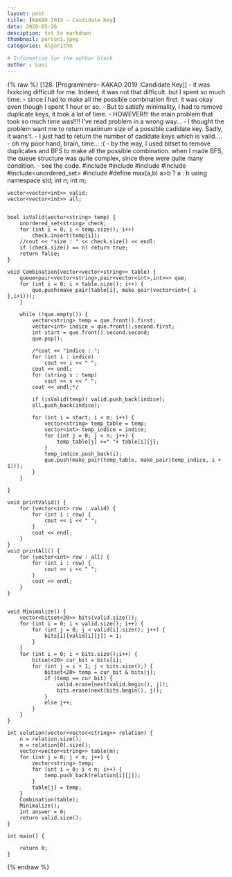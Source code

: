 ```yaml
---
layout: post
title: [KAKAO 2019 - Candidate Key]
data: 2020-05-26
desciption: txt to markdown
thumbnail: person1.jpeg
categories: Algorithm

# Information for the author block
author : Loui
---
```


{% raw %}
	﻿[128. [Programmers– KAKAO 2019 :Candidate Key]]
	- it was fxxkcing difficult for me. Indeed, it was not that difficult. but I spent so much time.
	- since I had to make all the possible combination first. it was okay even though I spent 1 hour or so.
	- But to satisfy minimality, I had to remove duplicate keys, it took a lot of time.
	- HOWEVER!!! the main problem that took so much time was!!!! I’ve read problem in a wrong way…
	- I thought the problem want me to return maximum size of a possible cadidate key. Sadly, it wans’t.
	- I just had to return the number of cadidate keys which is valid….
	- oh my poor hand, brain, time… :(
	- by the way, I used bitset to remove duplicates and BFS to make all the possible combination. when I made BFS, the queue structure was quite complex, since there were quite many condition.
	- see the code.
	#include <string>
	#include <vector>
	#include<iostream>
	#include<queue>
	#include<unordered_set>
	#include<bitset>
	#define max(a,b) a>b ? a : b
	using namespace std;
	int n; int m;
	
	vector<vector<int>> valid;
	vector<vector<int>> all;
	
	
	bool isValid(vector<string> temp) {
		unordered_set<string> check;
		for (int i = 0; i < temp.size(); i++)
			check.insert(temp[i]);
		//cout << "size : " << check.size() << endl;
		if (check.size() == n) return true;
		return false;
	}
	
	void Combination(vector<vector<string>> table) {
		queue<pair<vector<string>,pair<vector<int>,int>>> que;
		for (int i = 0; i < table.size(); i++) {
			que.push(make_pair(table[i], make_pair(vector<int>{ i },i+1)));
		}
	
		while (!que.empty()) {
			vector<string> temp = que.front().first;
			vector<int> indice = que.front().second.first;
			int start = que.front().second.second;
			que.pop();
			
			/*cout << "indice : ";
			for (int i : indice)
				cout << i << " ";
			cout << endl;
			for (string s : temp) 
				cout << s << " ";
			cout << endl;*/
	
			if (isValid(temp)) valid.push_back(indice);
			all.push_back(indice);
	
			for (int i = start; i < m; i++) {
				vector<string> temp_table = temp;
				vector<int> temp_indice = indice;
				for (int j = 0; j < n; j++) {
					temp_table[j] +=" "+ table[i][j];
				}
				temp_indice.push_back(i);
				que.push(make_pair(temp_table, make_pair(temp_indice, i + 1)));
			}
		}
	
	}
	
	void printValid() {
		for (vector<int> row : valid) {
			for (int i : row) {
				cout << i << " ";
			}
			cout << endl;
		}
	}
	void printAll() {
		for (vector<int> row : all) {
			for (int i : row) {
				cout << i << " ";
			}
			cout << endl;
		}
	}
	
	
	void Minimalize() {
		vector<bitset<20>> bits(valid.size());
		for (int i = 0; i < valid.size(); i++) {
			for (int j = 0; j < valid[i].size(); j++) {
				bits[i][valid[i][j]] = 1;
			}
		}
		for (int i = 0; i < bits.size();i++) {
			bitset<20> cur_bit = bits[i];
			for (int j = i + 1; j < bits.size();) {
				bitset<20> temp = cur_bit & bits[j];
				if (temp == cur_bit) {
					valid.erase(next(valid.begin(), j));
					bits.erase(next(bits.begin(), j));
				}
				else j++;
			}
		}
	}
	
	int solution(vector<vector<string>> relation) {
		n = relation.size();
		m = relation[0].size();
		vector<vector<string>> table(m);
		for (int j = 0; j < m; j++) {
			vector<string> temp;
			for (int i = 0; i < n; i++) {
				temp.push_back(relation[i][j]);
			}
			table[j] = temp;
		}
		Combination(table);
		Minimalize();
		int answer = 0;
		return valid.size();
	}
	
	int main() {
		
		return 0;
	}
	
{% endraw %}
